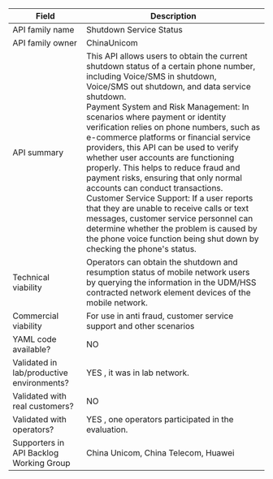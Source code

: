 | **Field** | Description | 
| ---- | ----- |
| API family name | Shutdown Service Status |
| API family owner | ChinaUnicom |
| API summary | This API allows users to obtain the current shutdown status of a certain phone number, including Voice/SMS in shutdown, Voice/SMS out shutdown, and data service shutdown.<br>Payment System and Risk Management: In scenarios where payment or identity verification relies on phone numbers, such as e-commerce platforms or financial service providers, this API can be used to verify whether user accounts are functioning properly. This helps to reduce fraud and payment risks, ensuring that only normal accounts can conduct transactions.<br>Customer Service Support: If a user reports that they are unable to receive calls or text messages, customer service personnel can determine whether the problem is caused by the phone voice function being shut down by checking the phone's status. |
| Technical viability | Operators can obtain the shutdown and resumption status of mobile network users by querying the information in the UDM/HSS contracted network element devices of the mobile network. 
| Commercial viability | For use in anti fraud, customer service support and other scenarios|
| YAML code available? | NO |
| Validated in lab/productive environments? | YES , it was in lab network. |
| Validated with real customers? | NO |
| Validated with operators? | YES , one operators participated in the evaluation. |
| Supporters in API Backlog Working Group | China Unicom, China Telecom, Huawei |

